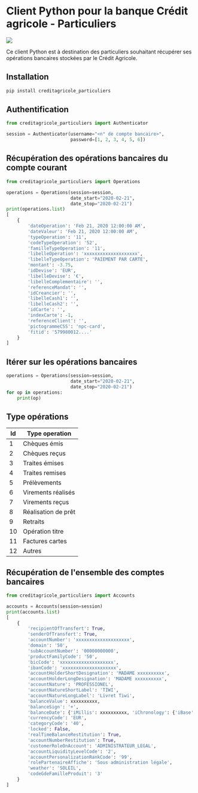 # Client Python pour la banque Crédit agricole - Particuliers

![](https://github.com/dmachard/creditagricole_particuliers/workflows/Publish%20to%20PyPI/badge.svg)

Ce client Python est à destination des particuliers souhaitant récupérer ses opérations bancaires stockées par le Crédit Agricole.

## Installation

```python
pip install creditagricole_particuliers
```
  
## Authentification

```python
from creditagricole_particuliers import Authenticator

session = Authenticator(username="<n° de compte bancaire>",
                        password=[1, 2, 3, 4, 5, 6])
```
                
## Récupération des opérations bancaires du compte courant

```python
from creditagricole_particuliers import Operations

operations = Operations(session=session,
                        date_start="2020-02-21",
                        date_stop="2020-02-21")
print(operations.list)
[ 
    { 
        'dateOperation': 'Feb 21, 2020 12:00:00 AM',
        'dateValeur': 'Feb 21, 2020 12:00:00 AM',
        'typeOperation': '11',
        'codeTypeOperation': '52',
        'familleTypeOperation': '11',
        'libelleOperation': 'xxxxxxxxxxxxxxxxxxxx',
        'libelleTypeOperation': 'PAIEMENT PAR CARTE',
        'montant': -3.75,
        'idDevise': 'EUR',
        'libelleDevise': '€',
        'libelleComplementaire': '', 
        'referenceMandat': '',
        'idCreancier': '', 
        'libelleCash1': '',
        'libelleCash2': '', 
        'idCarte': '',
        'indexCarte': -1,
        'referenceClient': '', 
        'pictogrammeCSS': 'npc-card',
        'fitid': '579980012....'
    }
]
```

## Itérer sur les opérations bancaires

```python
operations = Operations(session=session,
                        date_start="2020-02-21",
                        date_stop="2020-02-21")
for op in operations:
    print(op)
```

## Type opérations

| Id | Type operation |
|----|----------------|
| 1 | Chèques émis |
| 2 | Chèques reçus |
| 3 | Traites émises |
| 4 | Traites remises |
| 5 | Prélèvements |
| 6 | Virements réalisés |
| 7 | Virements reçus |
| 8 | Réalisation de prêt |
| 9 | Retraits |
| 10 | Opération titre |
| 11 | Factures cartes |
| 12 | Autres |

## Récupération de l'ensemble des comptes bancaires

```python
from creditagricole_particuliers import Accounts

accounts = Accounts(session=session)
print(accounts.list)
[
    {
        'recipientOfTransfert': True, 
        'senderOfTransfert': True, 
        'accountNumber': 'xxxxxxxxxxxxxxxxxxxx', 
        'domain': '50', 
        'subAccountNumber': '00000000000', 
        'productFamilyCode': '50', 
        'bicCode': 'xxxxxxxxxxxxxxxxxxxx', 
        'ibanCode': 'xxxxxxxxxxxxxxxxxxxx', 
        'accountHolderShortDesignation': 'MADAME xxxxxxxxxx', 
        'accountHolderLongDesignation': 'MADAME xxxxxxxxxx', 
        'accountNature': 'PROFESSIONEL', 
        'accountNatureShortLabel': 'TIWI', 
        'accountNatureLongLabel': 'Livret Tiwi', 
        'balanceValue': xxxxxxxxxx, 
        'balanceSign': '+', 
        'balanceDate': {'iMillis': xxxxxxxxxx, 'iChronology': {'iBase': {'iMinDaysInFirstWeek': 4}}}, 
        'currencyCode': 'EUR', 
        'categoryCode': '40',
        'locked': False, 
        'realTimeBalanceRestitution': True, 
        'accountNumberRestitution': True,
        'customerRoleOnAccount': 'ADMINISTRATEUR_LEGAL', 
        'accountLiquidityLevelCode': '2', 
        'accountPersonalizationRankCode': '99',
        'rolePartenaireAffiche': 'Sous administration légale', 
        'weather': 'SOLEIL',
        'codeGdeFamilleProduit': '3'
    }
]
```